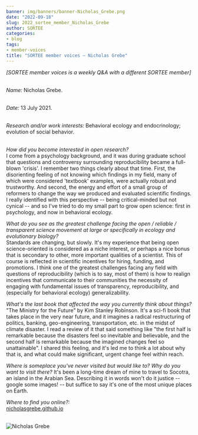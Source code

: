 ```yaml
---
banner: img/banners/banner-Nicholas_Grebe.png
date: "2022-09-18"
slug: 2022_sortee_member_Nicholas_Grebe
author: SORTEE
categories:
- blog
tags:
- member-voices
title: "SORTEE member voices – Nicholas Grebe" 
---
```



*[SORTEE member voices is a weekly Q&A with a different SORTEE member]*   
&nbsp;
&nbsp;

_Name:_ Nicholas Grebe.   
&nbsp;

_Date:_ 13 July 2021.   
&nbsp;

_Research and/or work interests:_ Behavioral ecology and endocrinology; evolution of social behavior.   
&nbsp;
&nbsp;

_How did you become interested in open research?_   
I come from a psychology background, and it was during graduate school that questions and controversy surrounding reproducibility became a full-blown 'crisis'. I remember two things clearly about that time. First, the disorienting feeling of not knowing which findings in my field, many of which were considered 'textbook' examples, were actually robust and trustworthy. And second, the energy and effort of a small group of reformers to change the way we produced and evaluated scientific findings. I really identified with this perspective -- being critical-minded but not cynical -- and so I've tried to do my small part to grow open science: first in psychology, and now in behavioral ecology.
&nbsp;
&nbsp;

_What do you see as the greatest challenge facing the open / reliable / transparent science movement at large or specifically in ecology and evolutionary biology?_   
Standards are changing, but slowly. It's my experience that being open science-oriented is considered as a niche interest, or perhaps a nice bonus that is secondary to other, more important qualities of a scientist. This of course is reflected in scientific incentives for hiring, funding, and promotions. I think one of the greatest challenges facing any field with questions of reproducibility (which is to say, most of them) is how to realign incentives that communicate to their communities the necessity of engaging with fundamental issues of transparency, reproducibility, and (especially for behavioral ecology) generalizability.
&nbsp;
&nbsp;

_What's the last book that affected the way you currently think about things?_   
"The Ministry for the Future" by Kim Stanley Robinson. It's a sci-fi book that takes place in the very near future, and it imagines a radical restructuring of politics, banking, geo-engineering, transportation, etc. in the midst of climate disaster. I read a review of it that said something like "the first half is remarkable because the disasters feel so inevitable and believable, and the second half is remarkable because the imagined changes feel so unattainable". I shared this feeling, and it's led me to think a lot about why that is, and what could make significant, urgent change feel within reach.
&nbsp;
&nbsp;

_Where is someplace you've never visited but would like to? Why do you want to visit there?_
It's been a long-time dream of mine to travel to Socotra, an island in the Arabian Sea. Describing it in words won't do it justice -- google some images! -- but suffice to say it's one of the most unique places on Earth.
&nbsp;
&nbsp;

_Where to find you online?:_   
[nicholasgrebe.github.io](https://nicholasgrebe.netlify.app)   
&nbsp;
&nbsp;


![Nicholas Grebe](/img/Nicholas_Grebe.png)    
&nbsp;